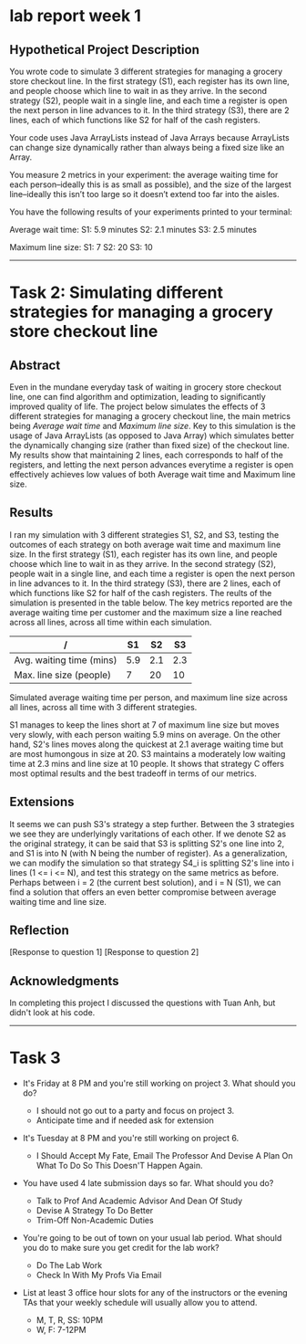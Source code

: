 # lab report week 1
## Hypothetical Project Description

You wrote code to simulate 3 different strategies for managing a grocery store checkout line. In the first strategy (S1), each register has its own line, and people choose which line to wait in as they arrive. In the second strategy (S2), people wait in a single line, and each time a register is open the next person in line advances to it. In the third strategy (S3), there are 2 lines, each of which functions like S2 for half of the cash registers.

Your code uses Java ArrayLists instead of Java Arrays because ArrayLists can change size dynamically rather than always being a fixed size like an Array.

You measure 2 metrics in your experiment: the average waiting time for each person–ideally this is as small as possible), and the size of the largest line–ideally this isn’t too large so it doesn’t extend too far into the aisles.

You have the following results of your experiments printed to your terminal:

Average wait time:
S1: 5.9 minutes
S2: 2.1 minutes
S3: 2.5 minutes

Maximum line size:
S1: 7
S2: 20
S3: 10

---

# Task 2: Simulating different strategies for managing a grocery store checkout line

## Abstract
Even in the mundane everyday task of waiting in grocery store checkout line, one can find algorithm and optimization, leading to significantly improved quality of life. The project below simulates the effects of 3 different strategies for managing a grocery checkout line, the main metrics being *Average wait time*  and *Maximum line size*. Key to this simulation is the usage of Java ArrayLists (as opposed to Java Array) which simulates better the dynamically changing size (rather than fixed size) of the checkout line. My results show that maintaining 2 lines, each corresponds to half of the registers, and letting the next person advances everytime a register is open effectively achieves low values of both Average wait time and Maximum line size. 

## Results 
I ran my simulation with 3 different strategies S1, S2, and S3, testing the outcomes of each strategy on both average wait time and maximum line size. In the first strategy (S1), each register has its own line, and people choose which line to wait in as they arrive. In the second strategy (S2), people wait in a single line, and each time a register is open the next person in line advances to it. In the third strategy (S3), there are 2 lines, each of which functions like S2 for half of the cash registers. The reults of the simulation is presented in the table below. The key metrics reported are the average waiting time per customer and the maximum size a line reached across all lines, across all time within each simulation. 

|  /  | S1  | S2   | S3 |
| --- | --- |--- |--- |
| Avg. waiting time (mins) | 5.9  | 2.1  | 2.3 | 
| Max. line size (people) | 7  | 20  | 10 | 

Simulated average waiting time per person, and maximum line size across all lines, across all time with 3 different strategies. 

S1 manages to keep the lines short at 7 of maximum line size but moves very slowly, with each person waiting 5.9 mins on average. On the other hand, S2's lines moves along the quickest at 2.1 average waiting time but are most humongous in size at 20. S3 maintains a moderately low waiting time at 2.3 mins and line size at 10 people. It shows that strategy C offers most optimal results and the best tradeoff in terms of our metrics. 

## Extensions 

It seems we can push S3's strategy a step further. Between the 3 strategies we see they are underlyingly varitations of each other. If we denote S2 as the original strategy, it can be said that S3 is splitting S2's one line into 2, and S1 is into N (with N being the number of register). As a generalization, we can modify the simulation so that strategy S4_i is splitting S2's line into i lines (1 <= i <= N), and test this strategy on the same metrics as before. Perhaps between i = 2 (the current best solution), and i = N (S1), we can find a solution that offers an even better compromise between average waiting time and line size. 

## Reflection 

[Response to question 1]
[Response to question 2]

## Acknowledgments 
In completing this project I discussed the questions with Tuan Anh, but didn't look at his code. 

--- 
# Task 3 
- It's Friday at 8 PM and you're still working on project 3. What should you do?
    - I should not go out to a party and focus on project 3. 
    - Anticipate time and if needed ask for extension

- It's Tuesday at 8 PM and you're still working on project 6. 
    - I Should Accept My Fate, Email The Professor And Devise A Plan On What To Do So This Doesn'T Happen Again. 

- You have used 4 late submission days so far. What should you do?
    - Talk to Prof And Academic Advisor And Dean Of Study
    - Devise A Strategy To Do Better
    - Trim-Off Non-Academic Duties

- You're going to be out of town on your usual lab period. What should you do to make sure you get credit for the lab work?
    - Do The Lab Work 
    - Check In With My Profs Via Email 

- List at least 3 office hour slots for any of the instructors or the evening TAs that your weekly schedule will usually allow you to attend.
    - M, T, R, SS: 10PM
    - W, F: 7-12PM
